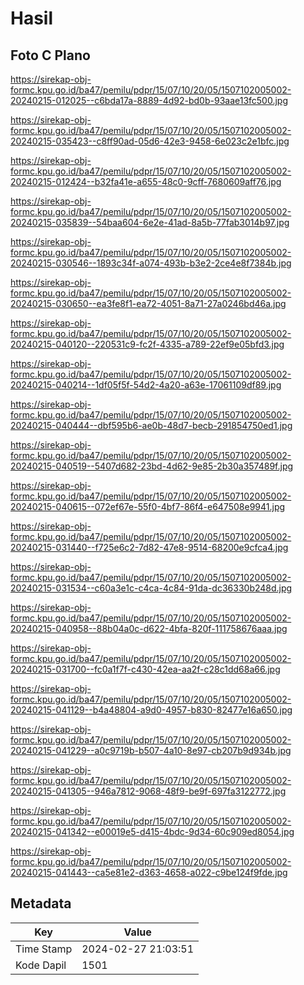 # Hasil

## Foto C Plano

https://sirekap-obj-formc.kpu.go.id/ba47/pemilu/pdpr/15/07/10/20/05/1507102005002-20240215-012025--c6bda17a-8889-4d92-bd0b-93aae13fc500.jpg

https://sirekap-obj-formc.kpu.go.id/ba47/pemilu/pdpr/15/07/10/20/05/1507102005002-20240215-035423--c8ff90ad-05d6-42e3-9458-6e023c2e1bfc.jpg

https://sirekap-obj-formc.kpu.go.id/ba47/pemilu/pdpr/15/07/10/20/05/1507102005002-20240215-012424--b32fa41e-a655-48c0-9cff-7680609aff76.jpg

https://sirekap-obj-formc.kpu.go.id/ba47/pemilu/pdpr/15/07/10/20/05/1507102005002-20240215-035839--54baa604-6e2e-41ad-8a5b-77fab3014b97.jpg

https://sirekap-obj-formc.kpu.go.id/ba47/pemilu/pdpr/15/07/10/20/05/1507102005002-20240215-030546--1893c34f-a074-493b-b3e2-2ce4e8f7384b.jpg

https://sirekap-obj-formc.kpu.go.id/ba47/pemilu/pdpr/15/07/10/20/05/1507102005002-20240215-030650--ea3fe8f1-ea72-4051-8a71-27a0246bd46a.jpg

https://sirekap-obj-formc.kpu.go.id/ba47/pemilu/pdpr/15/07/10/20/05/1507102005002-20240215-040120--220531c9-fc2f-4335-a789-22ef9e05bfd3.jpg

https://sirekap-obj-formc.kpu.go.id/ba47/pemilu/pdpr/15/07/10/20/05/1507102005002-20240215-040214--1df05f5f-54d2-4a20-a63e-17061109df89.jpg

https://sirekap-obj-formc.kpu.go.id/ba47/pemilu/pdpr/15/07/10/20/05/1507102005002-20240215-040444--dbf595b6-ae0b-48d7-becb-291854750ed1.jpg

https://sirekap-obj-formc.kpu.go.id/ba47/pemilu/pdpr/15/07/10/20/05/1507102005002-20240215-040519--5407d682-23bd-4d62-9e85-2b30a357489f.jpg

https://sirekap-obj-formc.kpu.go.id/ba47/pemilu/pdpr/15/07/10/20/05/1507102005002-20240215-040615--072ef67e-55f0-4bf7-86f4-e647508e9941.jpg

https://sirekap-obj-formc.kpu.go.id/ba47/pemilu/pdpr/15/07/10/20/05/1507102005002-20240215-031440--f725e6c2-7d82-47e8-9514-68200e9cfca4.jpg

https://sirekap-obj-formc.kpu.go.id/ba47/pemilu/pdpr/15/07/10/20/05/1507102005002-20240215-031534--c60a3e1c-c4ca-4c84-91da-dc36330b248d.jpg

https://sirekap-obj-formc.kpu.go.id/ba47/pemilu/pdpr/15/07/10/20/05/1507102005002-20240215-040958--88b04a0c-d622-4bfa-820f-111758676aaa.jpg

https://sirekap-obj-formc.kpu.go.id/ba47/pemilu/pdpr/15/07/10/20/05/1507102005002-20240215-031700--fc0a1f7f-c430-42ea-aa2f-c28c1dd68a66.jpg

https://sirekap-obj-formc.kpu.go.id/ba47/pemilu/pdpr/15/07/10/20/05/1507102005002-20240215-041129--b4a48804-a9d0-4957-b830-82477e16a650.jpg

https://sirekap-obj-formc.kpu.go.id/ba47/pemilu/pdpr/15/07/10/20/05/1507102005002-20240215-041229--a0c9719b-b507-4a10-8e97-cb207b9d934b.jpg

https://sirekap-obj-formc.kpu.go.id/ba47/pemilu/pdpr/15/07/10/20/05/1507102005002-20240215-041305--946a7812-9068-48f9-be9f-697fa3122772.jpg

https://sirekap-obj-formc.kpu.go.id/ba47/pemilu/pdpr/15/07/10/20/05/1507102005002-20240215-041342--e00019e5-d415-4bdc-9d34-60c909ed8054.jpg

https://sirekap-obj-formc.kpu.go.id/ba47/pemilu/pdpr/15/07/10/20/05/1507102005002-20240215-041443--ca5e81e2-d363-4658-a022-c9be124f9fde.jpg


## Metadata

| Key        | Value               |
| ---------- | ------------------- |
| Time Stamp | 2024-02-27 21:03:51 |
| Kode Dapil | 1501                |



